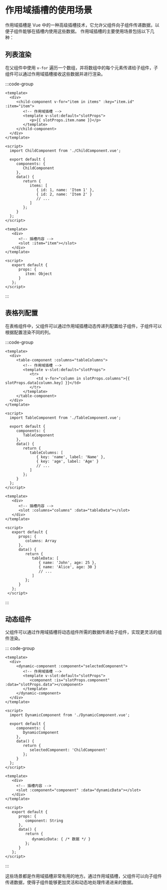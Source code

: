 # 作用域插槽的使用场景

作用域插槽是 Vue 中的一种高级插槽技术，它允许父组件向子组件传递数据，以便子组件能够在插槽内使用这些数据。
作用域插槽的主要使用场景包括以下几种：

## 列表渲染

在父组件中使用 `v-for` 遍历一个数组，并将数组中的每个元素传递给子组件，子组件可以通过作用域插槽接收这些数据并进行渲染。

:::code-group
 ```vue [ParentComponent.vue]
<template>
   <div>
      <child-component v-for="item in items" :key="item.id" :item="item">
         <!-- 作用域插槽 -->
         <template v-slot:default="slotProps">
            <p>{{ slotProps.item.name }}</p>
         </template>
      </child-component>
   </div>
</template>

<script>
   import ChildComponent from './ChildComponent.vue';

   export default {
      components: {
         ChildComponent
      },
      data() {
         return {
            items: [
               { id: 1, name: 'Item 1' },
               { id: 2, name: 'Item 2' }
               // ...
            ]
         };
      }
   };
</script>
```

```vue [ChildComponent.vue]
<template>
   <div>
      <!-- 插槽内容 -->
      <slot :item="item"></slot>
   </div>
</template>

<script>
   export default {
      props: {
         item: Object
      }
   };
</script>
 ```
:::

## 表格列配置

在表格组件中，父组件可以通过作用域插槽动态传递列配置给子组件，子组件可以根据配置渲染不同的列。

:::code-group
 ```vue [ParentComponent.vue]
<template>
   <div>
      <table-component :columns="tableColumns">
         <!-- 作用域插槽 -->
         <template v-slot:default="slotProps">
            <tr>
               <td v-for="column in slotProps.columns">{{ slotProps.data[column.key] }}</td>
            </tr>
         </template>
      </table-component>
   </div>
</template>

<script>
   import TableComponent from './TableComponent.vue';

   export default {
      components: {
         TableComponent
      },
      data() {
         return {
            tableColumns: [
               { key: 'name', label: 'Name' },
               { key: 'age', label: 'Age' }
               // ...
            ]
         };
      }
   };
 </script>
```

```vue [TableComponent.vue]
<template>
   <div>
      <!-- 插槽内容 -->
      <slot :columns="columns" :data="tableData"></slot>
   </div>
</template>

<script>
   export default {
      props: {
         columns: Array
      },
      data() {
         return {
            tableData: [
               { name: 'John', age: 25 },
               { name: 'Alice', age: 30 }
               // ...
            ]
         };
      }
   };
 </script>
 ```
:::

## 动态组件

父组件可以通过作用域插槽将动态组件所需的数据传递给子组件，实现更灵活的组件渲染。

::: code-group
 ```vue [ParentComponent.vue]
<template>
   <div>
      <dynamic-component :component="selectedComponent">
         <!-- 作用域插槽 -->
         <template v-slot:default="slotProps">
            <component :is="slotProps.component" :data="slotProps.data"></component>
         </template>
      </dynamic-component>
   </div>
</template>

<script>
   import DynamicComponent from './DynamicComponent.vue';

   export default {
      components: {
         DynamicComponent
      },
      data() {
         return {
            selectedComponent: 'ChildComponent'
         };
      }
   };
</script>
```

```vue [DynamicComponent.vue]
<template>
   <div>
     <!-- 插槽内容 -->
     <slot :component="component" :data="dynamicData"></slot>
   </div>
</template>

<script>
   export default {
      props: {
         component: String
      },
      data() {
         return {
            dynamicData: { /* 数据 */ }
         };
      }
   };
</script>
 ```
:::

这些场景都是作用域插槽非常有用的地方。通过作用域插槽，父组件可以向子组件传递数据，使得子组件能够更加灵活和动态地处理传递进来的数据。
